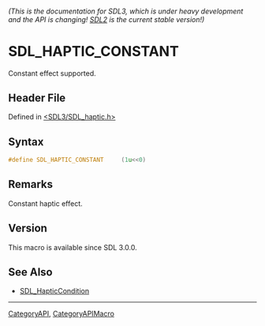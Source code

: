 ###### (This is the documentation for SDL3, which is under heavy development and the API is changing! [SDL2](https://wiki.libsdl.org/SDL2/) is the current stable version!)
# SDL_HAPTIC_CONSTANT

Constant effect supported.

## Header File

Defined in [<SDL3/SDL_haptic.h>](https://github.com/libsdl-org/SDL/blob/main/include/SDL3/SDL_haptic.h)

## Syntax

```c
#define SDL_HAPTIC_CONSTANT     (1u<<0)
```

## Remarks

Constant haptic effect.

## Version

This macro is available since SDL 3.0.0.

## See Also

- [SDL_HapticCondition](SDL_HapticCondition)

----
[CategoryAPI](CategoryAPI), [CategoryAPIMacro](CategoryAPIMacro)

